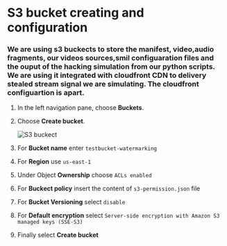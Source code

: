 # S3 bucket creating and configuration
### We are using s3 buckects to store the manifest, video,audio fragments, our videos sources,smil configuaration files and the ouput of the hacking simulation from our python scripts. We are using it integrated with cloudfront CDN to delivery stealed stream signal we are simulating. The cloudfront configuartion is apart.

1. In the left navigation pane, choose **Buckets**.
2. Choose **Create bucket**.   
        
   ![S3 buckect](https://testbucket-watermarking.s3.amazonaws.com/doc-images/s3.JPG) 

3. For **Bucket name** enter `testbucket-watermarking`
4. For **Region** use `us-east-1`
5. Under Object **Ownership** choose `ACLs enabled`
6. For **Buckect policy** insert the content of `s3-permission.json` file  
7. For **Bucket Versioning** select `disable`
8. For **Default encryption** select `Server-side encryption with Amazon S3 managed keys (SSE-S3)`
9. Finally select **Create bucket**
